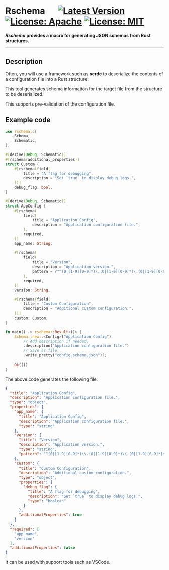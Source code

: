 # Rschema &emsp; [![Latest Version]][crates.io] [![License: Apache]][Apache 2.0] [![License: MIT]][MIT]

[Latest Version]: https://img.shields.io/crates/v/rschema.svg
[crates.io]: https://crates.io/crates/rschema
[License: Apache]: https://img.shields.io/badge/License-Apache_2.0-blue.svg
[Apache 2.0]: https://opensource.org/licenses/Apache-2.0
[License: MIT]: https://img.shields.io/badge/License-MIT-yellow.svg
[MIT]: https://opensource.org/licenses/MIT

***Rschema* provides a macro for generating JSON schemas from Rust structures.**

---

## Description

Often, you will use a framework such as **serde** to deserialize the contents of a configuration file into a Rust structure.

This tool generates schema information for the target file from the structure to be deserialized.

This supports pre-validation of the configuration file.

## Example code

```rust
use rschema::{
    Schema,
    Schematic,
};

#[derive(Debug, Schematic)]
#[rschema(additional_properties)]
struct Custom {
    #[rschema(field(
        title = "A flag for debugging",
        description = "Set `true` to display debug logs.",
    ))]
    debug_flag: bool,
}

#[derive(Debug, Schematic)]
struct AppConfig {
    #[rschema(
        field(
            title = "Application Config",
            description = "Application configuration file.",
        ),
        required,
    )]
    app_name: String,

    #[rschema(
        field(
            title = "Version",
            description = "Application version.",
            pattern = r"^(0|[1-9][0-9]*)\.(0|[1-9][0-9]*)\.(0|[1-9][0-9]*)$",
        ),
        required,
    )]
    version: String,

    #[rschema(field(
        title = "Custom Configuration",
        description = "Additional custom configuration.",
    ))]
    custom: Custom,
}

fn main() -> rschema::Result<()> {
    Schema::new::<Config>("Application Config")
        // Add description if needed.
        .description("Application configuration file.")
        // Save as file.
        .write_pretty("config.schema.json")?;
    
    Ok(())
}
```

The above code generates the following file:

```json
{
  "title": "Application Config",
  "description": "Application configuration file.",
  "type": "object",
  "properties": {
    "app_name": {
      "title": "Application Config",
      "description": "Application configuration file.",
      "type": "string"
    },
    "version": {
      "title": "Version",
      "description": "Application version.",
      "type": "string",
      "pattern": "^(0|[1-9][0-9]*)\\.(0|[1-9][0-9]*)\\.(0|[1-9][0-9]*)$"
    },
    "custom": {
      "title": "Custom Configuration",
      "description": "Additional custom configuration.",
      "type": "object",
      "properties": {
        "debug_flag": {
          "title": "A flag for debugging",
          "description": "Set `true` to display debug logs.",
          "type": "boolean"
        }
      },
      "additionalProperties": true
    }
  },
  "required": [
    "app_name",
    "version"
  ],
  "additionalProperties": false
}
```

It can be used with support tools such as VSCode.
